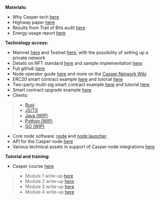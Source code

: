 **Materials:**
* Why Casper tech [here](https://docs.casperlabs.io/en/latest/)
* Highway paper [here](https://arxiv.org/abs/2101.02159)
* Results from Trail of Bits audit [here](https://github.com/trailofbits/publications/blob/master/reviews/CasperLabsHighwayProtocol.pdf)
* Energy usage report [here](https://blog.casperlabs.io/new-power-usage-report-shows-the-casper-networks-impressive-energy-efficiency-relative-to-other-blockchain-protocols/)

**Technology access:**
* Mainnet [here](https://cspr.live/) and Testnet [here](https://testnet.cspr.live/), with the possibility of setting up a private network
* Details on NFT standard [here](https://github.com/casper-network/ceps/pull/47/files) and sample implementation [here](https://github.com/casper-ecosystem/casper-nft-cep47)
* Full github [here](https://github.com/casper-network)
* Node operator guide [here](https://docs.casperlabs.io/en/latest/node-operator/index.html) and more on the [Casper Network Wiki](https://github.com/casper-network/casper-node/wiki)
* ERC20 smart contract example [here](https://github.com/casper-ecosystem/erc20) and tutorial [here](https://docs.casperlabs.io/en/latest/dapp-dev-guide/tutorials/erc20/index.html)
* Two-party multi-sig smart contract example [here](https://github.com/casper-ecosystem/two-party-multi-sig) and tutorial [here](https://docs.casperlabs.io/en/latest/dapp-dev-guide/tutorials/multi-sig/index.html)
* Smart contract upgrade example [here](https://github.com/casper-ecosystem/contract-upgrade-example)
* Clients: 
> * [Rust](https://github.com/casper-network/casper-node/tree/master/client)
> * [JS/TS](https://github.com/casper-ecosystem/casper-client-sdk)
> * [Java (WIP)](https://github.com/cnorburn/casper-java-sdk/)
> * [Python (WIP)](https://github.com/casper-network/casper-client-py)
> * [GO (WIP)](https://github.com/casper-ecosystem/casper-golang-sdk)
* Core node software: [node](https://github.com/casper-network/casper-node) and [node launcher](https://github.com/casper-network/casper-node-launcher)
* API for the Casper node [here](http://casper-rpc-docs.s3-website-us-east-1.amazonaws.com/)
* Various technical assets in support of Casper node integrations [here](https://github.com/casper-network/casper-integrations)


**Tutorial and training:**
* Casper course [here](https://www.youtube.com/watch?v=C01rDnBmTsE&list=PL8oWxbJ-csEogSV-M0IPiofWP5I_dLji6)
> * Module 1 write-up [here](https://docs.casperlabs.io/en/latest/dapp-dev-guide/setup-of-rust-contract-sdk.html) 
> * Module 2 write-up [here](https://docs.casperlabs.io/en/latest/dapp-dev-guide/setup-nctl.html)
> * Module 3 write-up [here](https://docs.casperlabs.io/en/latest/dapp-dev-guide/tutorials/multi-sig/index.html)
> * Module 4 write-up [here](https://docs.casperlabs.io/en/latest/dapp-dev-guide/tutorials/counter/index.html)